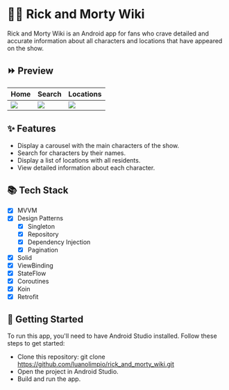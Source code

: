 # 👴👦 Rick and Morty Wiki

Rick and Morty Wiki is an Android app for fans who crave detailed and accurate information about all characters and locations that have appeared on the show.

## ⏩ Preview

Home  | Search | Locations
------------- | ------------- | -------------
![](https://github.com/luanolimpio/rick_and_morty_wiki/blob/main/assets/preview/home.gif?raw=true) | ![](https://github.com/luanolimpio/rick_and_morty_wiki/blob/main/assets/preview/search.gif?raw=true) | ![](https://github.com/luanolimpio/rick_and_morty_wiki/blob/main/assets/preview/location.gif?raw=true)

## ✨ Features
 - Display a carousel with the main characters of the show.
 - Search for characters by their names.
 - Display a list of locations with all residents.
 - View detailed information about each character.

## 📚 Tech Stack

- [X] MVVM
- [X] Design Patterns
    - [X] Singleton
    - [X] Repository
    - [X] Dependency Injection
    - [X] Pagination 
- [X] Solid
- [X] ViewBinding
- [X] StateFlow
- [X] Coroutines
- [X] Koin 
- [X] Retrofit

## 🚀 Getting Started

To run this app, you'll need to have Android Studio installed. Follow these steps to get started:

 - Clone this repository: git clone https://github.com/luanolimpio/rick_and_morty_wiki.git
 - Open the project in Android Studio.
 - Build and run the app.
